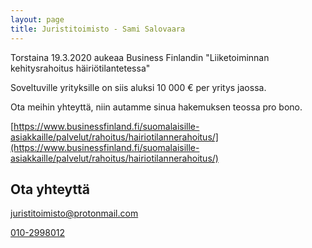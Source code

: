```yaml
---
layout: page
title: Juristitoimisto - Sami Salovaara
---
```


Torstaina 19.3.2020 aukeaa Business Finlandin "Liiketoiminnan kehitysrahoitus häiriötilantetessa"

Soveltuville yrityksille on siis aluksi 10 000 € per yritys jaossa.

Ota meihin yhteyttä, niin autamme sinua hakemuksen teossa pro bono.

[https://www.businessfinland.fi/suomalaisille-asiakkaille/palvelut/rahoitus/hairiotilannerahoitus/](https://www.businessfinland.fi/suomalaisille-asiakkaille/palvelut/rahoitus/hairiotilannerahoitus/)

## Ota yhteyttä

[juristitoimisto@protonmail.com](mailto:juristitoimisto@protonmail.com)

[010-2998012](tel:010-2998012)

